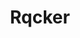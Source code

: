 ---
title: Rqcker
github: https://github.com/Rqcker
mode: light
transition: 1s
score: 69.2
archetype:
- Code
- Animation
- Minimalistic
---